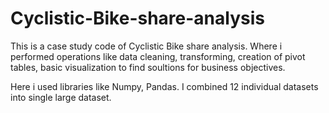 # Cyclistic-Bike-share-analysis

This is a case study code of Cyclistic Bike share analysis. Where i performed operations like data cleaning, transforming, creation of pivot tables, basic visualization to find soultions for business objectives.

Here i used libraries like Numpy, Pandas. I combined 12 individual datasets into single large dataset.
